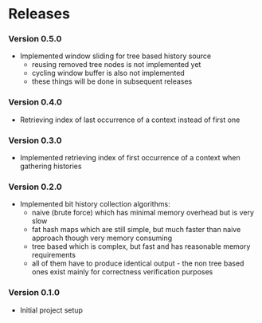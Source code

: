 # Releases

### Version 0.5.0

- Implemented window sliding for tree based history source
  - reusing removed tree nodes is not implemented yet
  - cycling window buffer is also not implemented
  - these things will be done in subsequent releases

### Version 0.4.0

- Retrieving index of last occurrence of a context instead of first one

### Version 0.3.0

- Implemented retrieving index of first occurrence of a context when gathering
  histories

### Version 0.2.0

- Implemented bit history collection algorithms:
  - naive (brute force) which has minimal memory overhead but is very slow
  - fat hash maps which are still simple, but much faster than naive approach
    though very memory consuming
  - tree based which is complex, but fast and has reasonable memory requirements
  - all of them have to produce identical output - the non tree based ones exist
    mainly for correctness verification purposes

### Version 0.1.0

- Initial project setup
